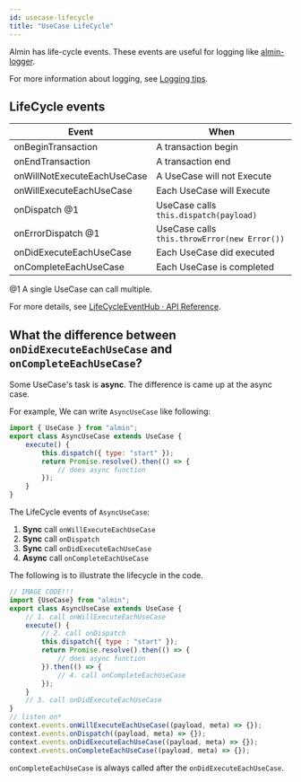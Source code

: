 ```yaml
---
id: usecase-lifecycle
title: "UseCase LifeCycle"
---
```


Almin has life-cycle events.
These events are useful for logging like [almin-logger](https://www.npmjs.com/package/almin-logger "almin-logger").

For more information about logging, see [Logging tips](./GuideLogging.md).

## LifeCycle events

| Event                    | When                                   | 
|--------------------------|----------------------------------------|
| onBeginTransaction       | A transaction begin                    |
| onEndTransaction         | A transaction end                      |
| onWillNotExecuteEachUseCase | A UseCase will not Execute          |
| onWillExecuteEachUseCase | Each UseCase will Execute              |
| onDispatch @1            | UseCase calls `this.dispatch(payload)`  |
| onErrorDispatch @1       | UseCase calls `this.throwError(new Error())` |
| onDidExecuteEachUseCase  | Each UseCase did executed              |
| onCompleteEachUseCase    | Each UseCase is completed              |

@1 A single UseCase can call multiple.

For more details, see [LifeCycleEventHub · API Reference](https://almin.js.org/docs/en/lifecycleeventhub-api.html).

## What the difference between `onDidExecuteEachUseCase` and `onCompleteEachUseCase`?

Some UseCase's task is **async**.
The difference is came up at the async case.

For example,  We can write `AsyncUseCase` like following: 

```js
import { UseCase } from "almin";
export class AsyncUseCase extends UseCase {
    execute() {
        this.dispatch({ type: "start" });
        return Promise.resolve().then(() => {
            // does async function
        });
    }
}
```

The LifeCycle events of `AsyncUseCase`:

1. **Sync** call `onWillExecuteEachUseCase`
2. **Sync** call `onDispatch`
3. **Sync** call `onDidExecuteEachUseCase`
4. **Async** call `onCompleteEachUseCase`

The following is to illustrate the lifecycle in the code.

```js
// IMAGE CODE!!!
import {UseCase} from "almin";
export class AsyncUseCase extends UseCase {
    // 1. call onWillExecuteEachUseCase
    execute() {
        // 2. call onDispatch
        this.dispatch({ type : "start" });
        return Promise.resolve().then(() => {
            // does async function
        }).then(() => {
            // 4. call onCompleteEachUseCase
        });
    }
    // 3. call onDidExecuteEachUseCase
}
// listen on*
context.events.onWillExecuteEachUseCase((payload, meta) => {});
context.events.onDispatch((payload, meta) => {});
context.events.onDidExecuteEachUseCase((payload, meta) => {});
context.events.onCompleteEachUseCase((payload, meta) => {});
```

`onCompleteEachUseCase` is always called after the `onDidExecuteEachUseCase`.
